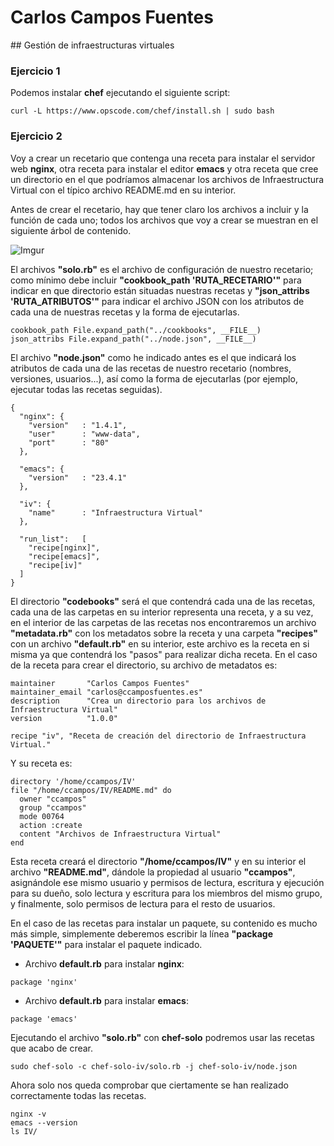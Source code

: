 # Carlos Campos Fuentes
## Gestión de infraestructuras virtuales

### Ejercicio 1
Podemos instalar **chef** ejecutando el siguiente script:

    curl -L https://www.opscode.com/chef/install.sh | sudo bash

### Ejercicio 2
Voy a crear un recetario que contenga una receta para instalar el servidor web **nginx**, otra receta para instalar el editor **emacs** y otra receta que cree un directorio en el que podríamos almacenar los archivos de Infraestructura Virtual con el típico archivo README.md en su interior.  

Antes de crear el recetario, hay que tener claro los archivos a incluir y la función de cada uno; todos los archivos que voy a crear se muestran en el siguiente árbol de contenido.

![Imgur](http://i.imgur.com/8M9MP7p.png)

El archivos **"solo.rb"** es el archivo de configuración de nuestro recetario; como mínimo debe incluir **"cookbook_path 'RUTA_RECETARIO'"** para indicar en que directorio están situadas nuestras recetas y **"json_attribs 'RUTA_ATRIBUTOS'"** para indicar el archivo JSON con los atributos de cada una de nuestras recetas y la forma de ejecutarlas.

    cookbook_path File.expand_path("../cookbooks", __FILE__)
    json_attribs File.expand_path("../node.json", __FILE__)


El archivo **"node.json"** como he indicado antes es el que indicará los atributos de cada una de las recetas de nuestro recetario (nombres, versiones, usuarios...), así como la forma de ejecutarlas (por ejemplo, ejecutar todas las recetas seguidas).

```
{
  "nginx": {
    "version"	: "1.4.1",
    "user"		: "www-data",
    "port"		: "80"
  },

  "emacs": {
    "version"	: "23.4.1"
  },

  "iv": {
    "name"		: "Infraestructura Virtual"
  },

  "run_list":	[
    "recipe[nginx]",
    "recipe[emacs]",
    "recipe[iv]"
  ]
}
```

El directorio **"codebooks"** será el que contendrá cada una de las recetas, cada una de las carpetas en su interior representa una receta, y a su vez, en el interior de las carpetas de las recetas nos encontraremos un archivo **"metadata.rb"** con los metadatos sobre la receta y una carpeta **"recipes"** con un archivo **"default.rb"** en su interior, este archivo es la receta en si misma ya que contendrá los "pasos" para realizar dicha receta. En el caso de la receta para crear el directorio, su archivo de metadatos es:

```
maintainer       "Carlos Campos Fuentes"
maintainer_email "carlos@ccamposfuentes.es"
description      "Crea un directorio para los archivos de Infraestructura Virtual"
version          "1.0.0"

recipe "iv", "Receta de creación del directorio de Infraestructura Virtual."
```

Y su receta es:

```
directory '/home/ccampos/IV'
file "/home/ccampos/IV/README.md" do
  owner "ccampos"
  group "ccampos"
  mode 00764
  action :create
  content "Archivos de Infraestructura Virtual"
end
```

Esta receta creará el directorio **"/home/ccampos/IV"** y en su interior el archivo **"README.md"**, dándole la propiedad al usuario **"ccampos"**, asignándole ese mismo usuario y permisos de lectura, escritura y ejecución para su dueño, solo lectura y escritura para los miembros del mismo grupo, y finalmente, solo permisos de lectura para el resto de usuarios.

En el caso de las recetas para instalar un paquete, su contenido es mucho más simple, simplemente deberemos escribir la línea **"package 'PAQUETE'"** para instalar el paquete indicado.

* Archivo **default.rb** para instalar **nginx**:

```
package 'nginx'
```

* Archivo **default.rb** para instalar **emacs**:

```
package 'emacs'
```

Ejecutando el archivo **"solo.rb"** con **chef-solo** podremos usar las recetas que acabo de crear.

```
sudo chef-solo -c chef-solo-iv/solo.rb -j chef-solo-iv/node.json
```

Ahora solo nos queda comprobar que ciertamente se han realizado correctamente todas las recetas.

```
nginx -v
emacs --version
ls IV/
```
